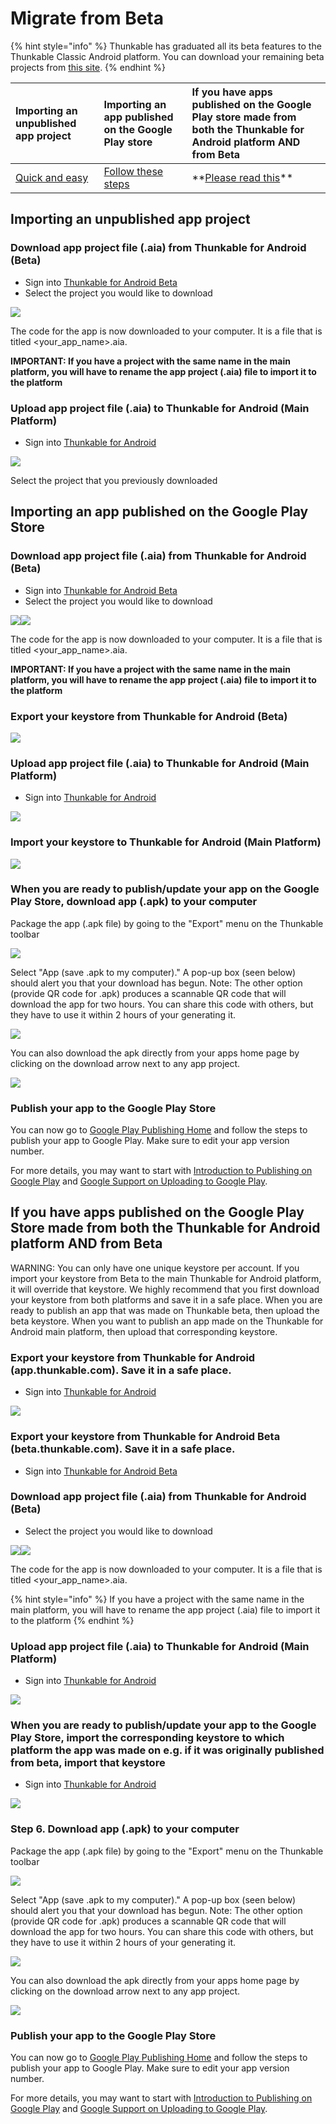 # Migrate from Beta

{% hint style="info" %}
Thunkable has graduated all its beta features to the Thunkable Classic Android platform. You can download your remaining beta projects from [this site](https://beta-recovery.thunkable.com).
{% endhint %}

| Importing an unpublished app project | Importing an app published on the Google Play store | If you have apps published on the Google Play store made from both the Thunkable for Android platform AND from Beta |
| :--- | :--- | :--- |
| [Quick and easy](migrate-from-beta.md#quick-import) | [Follow these steps](migrate-from-beta.md#publish-import) | \*\*[Please read this](migrate-from-beta.md#migrate-both)\*\* |

## Importing an unpublished app project

### Download app project file \(.aia\) from Thunkable for Android \(Beta\)

* Sign into [Thunkable for Android Beta](https://beta-recovery.thunkable.com)
* Select the project you would like to download 

![](../.gitbook/assets/migrate-fig-1.png)

The code for the app is now downloaded to your computer. It is a file that is titled &lt;your\_app\_name&gt;.aia.

**IMPORTANT: If you have a project with the same name in the main platform, you will have to rename the app project \(.aia\) file to import it to the platform**

### Upload app project file \(.aia\) to Thunkable for Android \(Main Platform\)

* Sign into [Thunkable for Android](https://app.thunkable.com)

![](../.gitbook/assets/legacy.png)

Select the project that you previously downloaded

## Importing an app published on the Google Play Store

### Download app project file \(.aia\) from Thunkable for Android \(Beta\)

* Sign into [Thunkable for Android Beta](https://beta.thunkable.com)
* Select the project you would like to download 

![](../.gitbook/assets/migrate-fig-1-1.png)![](https://github.com/thunkable/thunkable-docs/tree/4a752596e288fca776105e94dc5e863bb9a3e25a/assets/import-fig-9.png)

The code for the app is now downloaded to your computer. It is a file that is titled &lt;your\_app\_name&gt;.aia.

**IMPORTANT: If you have a project with the same name in the main platform, you will have to rename the app project \(.aia\) file to import it to the platform**

### Export your keystore from Thunkable for Android \(Beta\)  <a id="exporting-your-keystore-from-mit-app-inventor"></a>

![](../.gitbook/assets/migrate-fig-3.png)

### Upload app project file \(.aia\) to Thunkable for Android \(Main Platform\)

* Sign into [Thunkable for Android](https://app.thunkable.com)

![](../.gitbook/assets/legacy-1.png)

### Import your keystore to Thunkable for Android \(Main Platform\)  <a id="exporting-your-keystore-from-mit-app-inventor"></a>

![](../.gitbook/assets/migrate-fig-4.png)

### When you are ready to publish/update your app on the Google Play Store, download app \(.apk\) to your computer

Package the app \(.apk file\) by going to the "Export" menu on the Thunkable toolbar

![](https://thunkable.com/explore/img/share/Build_Dropdown.png)

Select "App \(save .apk to my computer\)." A pop-up box \(seen below\) should alert you that your download has begun. Note: The other option \(provide QR code for .apk\) produces a scannable QR code that will download the app for two hours. You can share this code with others, but they have to use it within 2 hours of your generating it.

![](https://thunkable.com/explore/img/share/Build_Popup.png)

You can also download the apk directly from your apps home page by clicking on the download arrow next to any app project.

![](https://thunkable.com/explore/img/share/download_apk.png)

### Publish your app to the Google Play Store  <a id="exporting-your-keystore-from-mit-app-inventor"></a>

You can now go to [Google Play Publishing Home](https://play.google.com/apps/publish/signup/) and follow the steps to publish your app to Google Play. Make sure to edit your app version number.

For more details, you may want to start with [Introduction to Publishing on Google Play](https://developer.android.com/distribute/tools/launch-checklist.html) and [Google Support on Uploading to Google Play](https://support.google.com/googleplay/android-developer/answer/113469?hl=en&topic=2365624&ctx=topic).

## If you have apps published on the Google Play Store made from both the Thunkable for Android platform AND from Beta

WARNING: You can only have one unique keystore per account. If you import your keystore from Beta to the main Thunkable for Android platform, it will override that keystore. We highly recommend that you first download your keystore from both platforms and save it in a safe place. When you are ready to publish an app that was made on Thunkable beta, then upload the beta keystore. When you want to publish an app made on the Thunkable for Android main platform, then upload that corresponding keystore.

### Export your keystore from Thunkable for Android \(app.thunkable.com\). Save it in a safe place.

* Sign into [Thunkable for Android](https://app.thunkable.com)

![](../.gitbook/assets/migrate-fig-3-1.png)

### Export your keystore from Thunkable for Android Beta \(beta.thunkable.com\). Save it in a safe place.

* Sign into [Thunkable for Android Beta](https://beta-recovery.thunkable.com)

### Download app project file \(.aia\) from Thunkable for Android \(Beta\)

* Select the project you would like to download 

![](../.gitbook/assets/migrate-fig-1-2.png)![](https://github.com/thunkable/thunkable-docs/tree/4a752596e288fca776105e94dc5e863bb9a3e25a/assets/import-fig-9.png)

The code for the app is now downloaded to your computer. It is a file that is titled &lt;your\_app\_name&gt;.aia.

{% hint style="info" %}
If you have a project with the same name in the main platform, you will have to rename the app project \(.aia\) file to import it to the platform
{% endhint %}

### Upload app project file \(.aia\) to Thunkable for Android \(Main Platform\)

* Sign into [Thunkable for Android](https://app.thunkable.com)

![](../.gitbook/assets/migrate-fig-2.png)

### When you are ready to publish/update your app to the Google Play Store, import the corresponding keystore to which platform the app was made on e.g. if it was originally published from beta, import that keystore

* Sign into [Thunkable for Android](https://app.thunkable.com)

![](../.gitbook/assets/migrate-fig-4-1.png)

### Step 6. Download app \(.apk\) to your computer

Package the app \(.apk file\) by going to the "Export" menu on the Thunkable toolbar

![](https://thunkable.com/explore/img/share/Build_Dropdown.png)

Select "App \(save .apk to my computer\)." A pop-up box \(seen below\) should alert you that your download has begun. Note: The other option \(provide QR code for .apk\) produces a scannable QR code that will download the app for two hours. You can share this code with others, but they have to use it within 2 hours of your generating it.

![](https://thunkable.com/explore/img/share/Build_Popup.png)

You can also download the apk directly from your apps home page by clicking on the download arrow next to any app project.

![](https://thunkable.com/explore/img/share/download_apk.png)

### Publish your app to the Google Play Store  <a id="exporting-your-keystore-from-mit-app-inventor"></a>

You can now go to [Google Play Publishing Home](https://play.google.com/apps/publish/signup/) and follow the steps to publish your app to Google Play. Make sure to edit your app version number.

For more details, you may want to start with [Introduction to Publishing on Google Play](https://developer.android.com/distribute/tools/launch-checklist.html) and [Google Support on Uploading to Google Play](https://support.google.com/googleplay/android-developer/answer/113469?hl=en&topic=2365624&ctx=topic).

